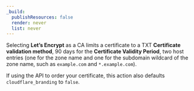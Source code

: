 ```yaml
---
_build:
  publishResources: false
  render: never
  list: never
---
```


Selecting **Let’s Encrypt** as a CA limits a certificate to a TXT **Certificate validation method**, 90 days for the **Certificate Validity Period**, two host entries (one for the zone name and one for the subdomain wildcard of the zone name, such as `example.com` and `*.example.com`).

If using the API to order your certificate, this action also defaults `cloudflare_branding` to `false`.